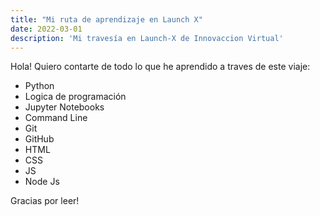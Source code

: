 ```yaml
---
title: "Mi ruta de aprendizaje en Launch X"
date: 2022-03-01
description: 'Mi travesía en Launch-X de Innovaccion Virtual'
---
```


Hola! Quiero contarte de todo lo que he aprendido a traves de este viaje:

- Python
- Logica de programación
- Jupyter Notebooks
- Command Line
- Git
- GitHub
- HTML
- CSS
- JS
- Node Js


Gracias por leer!
